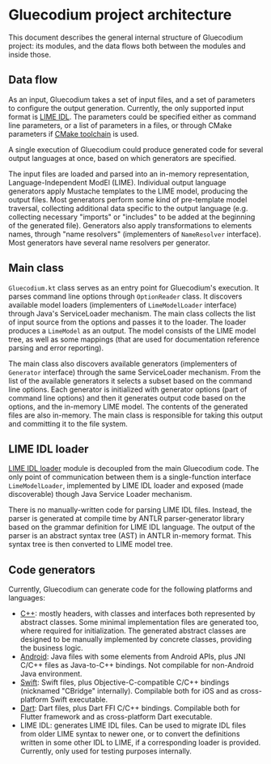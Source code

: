 Gluecodium project architecture
===============================

This document describes the general internal structure of Gluecodium project: its modules, and the data flows both
between the modules and inside those.

Data flow
---------

As an input, Gluecodium takes a set of input files, and a set of parameters to configure the output generation.
Currently, the only supported input format is [LIME IDL](../lime_idl.md). The parameters could be specified either as
command line parameters, or a list of parameters in a files, or through CMake parameters if
[CMake toolchain](../../cmake/README.md) is used.

A single execution of Gluecodium could produce generated code for several output languages at once, based on which
generators are specified.

The input files are loaded and parsed into an in-memory representation, Language-Independent ModEl (LIME). Individual
output language generators apply Mustache templates to the LIME model, producing the output files. Most generators
perform some kind of pre-template model traversal, collecting additional data specific to the output language (e.g.
collecting necessary "imports" or "includes" to be added at the beginning of the generated file). Generators also apply
transformations to elements names, through "name resolvers" (implementers of `NameResolver` interface). Most generators
have several name resolvers per generator.

Main class
----------

`Gluecodium.kt` class serves as an entry point for Gluecodium's execution. It parses command line options through
`OptionReader` class. It discovers available model loaders (implementers of `LimeModelLoader` interface) through Java's
ServiceLoader mechanism. The main class collects the list of input source from the options and passes it to the loader.
The loader produces a `LimeModel` as an output. The model consists of the LIME model tree, as well as some mappings
(that are used for documentation reference parsing and error reporting).

The main class also discovers available generators (implementers of `Generator` interface) through the same
ServiceLoader mechanism. From the list of the available generators it selects a subset based on the command line
options. Each generator is initialized with generator options (part of command line options) and then it generates
output code based on the options, and the in-memory LIME model. The contents of the generated files are also in-memory.
The main class is responsible for taking this output and committing it to the file system.

LIME IDL loader
---------------

[LIME IDL loader](lime_loader.md) module is decoupled from the main Gluecodium code. The only point of communication
between them is a single-function interface `LimeModelLoader`, implemented by LIME IDL loader and exposed (made
discoverable) though Java Service Loader mechanism.

There is no manually-written code for parsing LIME IDL files. Instead, the parser is generated at compile time by ANTLR
parser-generator library based on the grammar definition for LIME IDL language. The output of the parser is an abstract
syntax tree (AST) in ANTLR in-memory format. This syntax tree is then converted to LIME model tree.

Code generators
---------------

Currently, Gluecodium can generate code for the following platforms and languages:
* [C++](generators/cpp.md): mostly headers, with classes and interfaces both represented by abstract classes. Some
minimal implementation files are generated too, where required for initialization. The generated abstract classes are
designed to be manually implemented by concrete classes, providing the business logic.
* [Android](generators/java.md): Java files with some elements from Android APIs, plus JNI C/C++ files as Java-to-C++
bindings. Not compilable for non-Android Java environment.
* [Swift](generators/swift.md): Swift files, plus Objective-C-compatible C/C++ bindings (nicknamed "CBridge"
internally). Compilable both for iOS and as cross-platform Swift executable.
* [Dart](generators/dart.md): Dart files, plus Dart FFI C/C++ bindings. Compilable both for Flutter framework and as
cross-platform Dart executable.
* LIME IDL: generates LIME IDL files. Can be used to migrate IDL files from older LIME syntax to newer one, or to
convert the definitions written in some other IDL to LIME, if a corresponding loader is provided. Currently, only used
for testing purposes internally.
